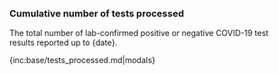﻿### Cumulative number of tests processed

The total number of lab-confirmed positive or negative COVID-19 test results reported up to {date}.

{inc:base/tests_processed.md|modals}